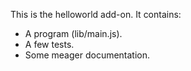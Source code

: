 This is the helloworld add-on.  It contains:

* A program (lib/main.js).
* A few tests.
* Some meager documentation.
